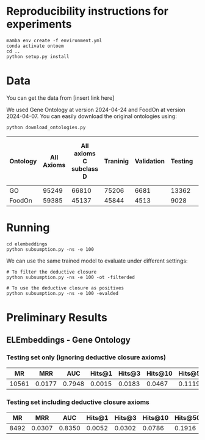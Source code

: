 # Reproducibility instructions for experiments

```
mamba env create -f environment.yml
conda activate ontoem
cd ..
python setup.py install
```


# Data

You can get the data from [insert link here]

We used Gene Ontology at version 2024-04-24 and FoodOn at version 2024-04-07. You can easily download the original ontologies using:
```
python download_ontologies.py
```

| Ontology | All Axioms | All axioms C subclass D | Traninig | Validation | Testing | Training Deductive Closure | Traning Deductive Closure with no Top as superclass |
|----------|------------|-------------------------|----------|------------|---------|----------------------------|-----------------------------------------------------|
| GO       | 95249      | 66810                   | 75206    | 6681       | 13362   | 303272                     | 251801                                              |
| FoodOn   | 59385      | 45137                   | 45844    | 4513       | 9028    | 150481                     | 112849                                              |




# Running

```
cd elembeddings
python subsumption.py -ns -e 100
```

We can use the same trained model to evaluate under different settings:


```
# To filter the deductive closure
python subsumption.py -ns -e 100 -ot -filterded
```


```
# To use the deductive closure as positives
python subsumption.py -ns -e 100 -evalded
```



# Preliminary Results


## ELEmbeddings - Gene Ontology

### Testing set only (ignoring deductive closure axioms)


| MR    | MRR    | AUC    | Hits@1 | Hits@3 | Hits@10 | Hits@50 | Hits@100 |
|-------|--------|--------|--------|--------|---------|---------|----------|
| 10561 | 0.0177 | 0.7948 | 0.0015 | 0.0183 | 0.0467  | 0.1119  | 0.1525   |


### Testing set including deductive closure axioms

| MR   | MRR    | AUC    | Hits@1 | Hits@3 | Hits@10 | Hits@50 | Hits@100 |
|------|--------|--------|--------|--------|---------|---------|----------|
| 8492 | 0.0307 | 0.8350 | 0.0052 | 0.0302 | 0.0786  | 0.1916  | 0.2550   |



